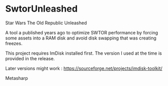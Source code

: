 # SwtorUnleashed
Star Wars The Old Republic Unleashed

A tool a published years ago to optimize SWTOR performance by forcing some assets into a RAM disk and avoid disk swapping that was creating freezes.

This project requires ImDisk installed first. The version I used at the time is provided in the release.

Later versions might work : https://sourceforge.net/projects/imdisk-toolkit/

Metasharp
